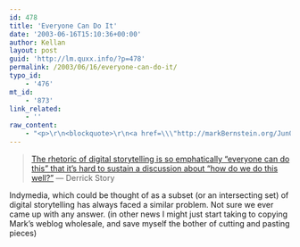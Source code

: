 ```yaml
---
id: 478
title: 'Everyone Can Do It'
date: '2003-06-16T15:10:36+00:00'
author: Kellan
layout: post
guid: 'http://lm.quxx.info/?p=478'
permalink: /2003/06/16/everyone-can-do-it/
typo_id:
    - '476'
mt_id:
    - '873'
link_related:
    - ''
raw_content:
    - "<p>\r\n<blockquote>\r\n<a href=\\\"http://markBernstein.org/Jun0301.html#note_34893\\\">\r\nThe rhetoric of digital storytelling is so emphatically \\\"everyone can do this\\\" that it\\'s hard to sustain a discussion about \\\"how do we do this well?\\\"</a> -- Derrick Story\r\n</blockquote>\r\nIndymedia, which could be thought of as a subset (or an intersecting set) of digital storytelling has always faced a similar problem.  Not sure we ever came up with any answer.\r\n</p>\r\n<p>\r\n(in other news I might just start taking to copying Mark\\'s weblog wholesale, and save myself the bother of cutting and pasting pieces)\r\n</p>"
---
```


> [The rhetoric of digital storytelling is so emphatically “everyone can do this” that it’s hard to sustain a discussion about “how do we do this well?”](http://markBernstein.org/Jun0301.html#note_34893) — Derrick Story

Indymedia, which could be thought of as a subset (or an intersecting set) of digital storytelling has always faced a similar problem. Not sure we ever came up with any answer. (in other news I might just start taking to copying Mark’s weblog wholesale, and save myself the bother of cutting and pasting pieces)